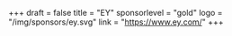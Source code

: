 +++
draft = false
title = "EY"
sponsorlevel = "gold"
logo = "/img/sponsors/ey.svg"
link = "https://www.ey.com/"
+++